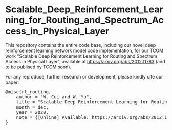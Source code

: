 # Scalable_Deep_Reinforcement_Learning_for_Routing_and_Spectrum_Access_in_Physical_Layer

This repository contains the entire code base, including our novel deep reinforcement learning network model code implementation, for our TCOM work "Scalable Deep Reinforcement Learning for Routing and Spectrum Access in Physical Layer", available at https://arxiv.org/abs/2012.11783 (and to be publised by TCOM soon).

For any reproduce, further research or development, please kindly cite our paper: 
<pre>
@misc{rl_routing,
    author = "W. Cui and W. Yu",
    title = "Scalable Deep Reinforcement Learning for Routing and Spectrum Access in Physical Layer",
    month = dec,
    year = 2020,
    note = {[Online] Available: https://arxiv.org/abs/2012.11783 } 
}
</pre>
